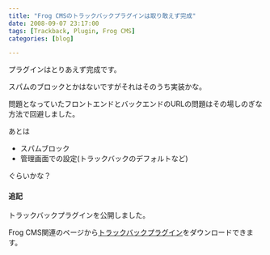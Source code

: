 ```yaml
---
title: "Frog CMSのトラックバックプラグインは取り敢えず完成"
date: 2008-09-07 23:17:00
tags: [Trackback, Plugin, Frog CMS]
categories: [blog]

---
```


プラグインはとりあえず完成です。

スパムのブロックとかはないですがそれはそのうち実装かな。

問題となっていたフロントエンドとバックエンドのURLの問題はその場しのぎな方法で回避しました。

あとは

  * スパムブロック
  * 管理画面での設定(トラックバックのデフォルトなど)

ぐらいかな？

#### 追記

トラックバックプラグインを公開しました。

Frog CMS関連のページから[トラックバックプラグイン][1]をダウンロードできます。

 [1]: /php/frog-cms/trackback-plugin